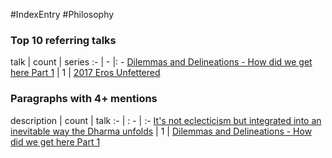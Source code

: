 #IndexEntry #Philosophy

### Top 10 referring talks
talk | count | series
:- | - |: -
<a data-href="Dilemmas and Delineations - How did we get here Part 1" href="Dilemmas+and+Delineations+-+How+did+we+get+here+Part+1" class="internal-link" target="_blank" rel="noopener">Dilemmas and Delineations - How did we get here Part 1</a> | 1 | <a data-href="2017 Eros Unfettered" href="2017+Eros+Unfettered" class="internal-link" target="_blank" rel="noopener">2017 Eros Unfettered</a>

### Paragraphs with 4+ mentions
description | count | talk
:- | : - | :-
<a aria-label-position="top" aria-label="Dilemmas and Delineations - How did we get here Part 1 > Its not eclecticism but integrated into an inevitable way the Dharma unfolds" data-href="Dilemmas and Delineations - How did we get here Part 1#It's not eclecticism but integrated into an inevitable way the Dharma unfolds" href="Dilemmas+and+Delineations+-+How+did+we+get+here+Part+1#It%27s+not+eclecticism+but+integrated+into+an+inevitable+way+the+Dharma+unfolds" class="internal-link" target="_blank" rel="noopener">It&#x27;s not eclecticism but integrated into an inevitable way the Dharma unfolds</a> | 1 | <a data-href="Dilemmas and Delineations - How did we get here Part 1" href="Dilemmas+and+Delineations+-+How+did+we+get+here+Part+1" class="internal-link" target="_blank" rel="noopener">Dilemmas and Delineations - How did we get here Part 1</a>

